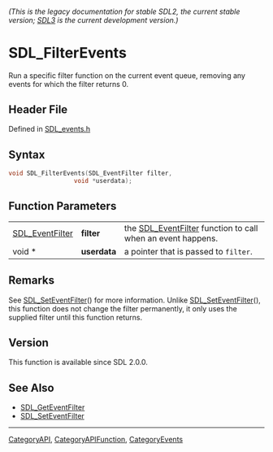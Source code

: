 ###### (This is the legacy documentation for stable SDL2, the current stable version; [SDL3](https://wiki.libsdl.org/SDL3/) is the current development version.)
# SDL_FilterEvents

Run a specific filter function on the current event queue, removing any events for which the filter returns 0.

## Header File

Defined in [SDL_events.h](https://github.com/libsdl-org/SDL/blob/SDL2/include/SDL_events.h)

## Syntax

```c
void SDL_FilterEvents(SDL_EventFilter filter,
                  void *userdata);
```

## Function Parameters

|                                    |              |                                                                                |
| ---------------------------------- | ------------ | ------------------------------------------------------------------------------ |
| [SDL_EventFilter](SDL_EventFilter) | **filter**   | the [SDL_EventFilter](SDL_EventFilter) function to call when an event happens. |
| void *                             | **userdata** | a pointer that is passed to `filter`.                                          |

## Remarks

See [SDL_SetEventFilter](SDL_SetEventFilter)() for more information. Unlike
[SDL_SetEventFilter](SDL_SetEventFilter)(), this function does not change
the filter permanently, it only uses the supplied filter until this
function returns.

## Version

This function is available since SDL 2.0.0.

## See Also

- [SDL_GetEventFilter](SDL_GetEventFilter)
- [SDL_SetEventFilter](SDL_SetEventFilter)

----
[CategoryAPI](CategoryAPI), [CategoryAPIFunction](CategoryAPIFunction), [CategoryEvents](CategoryEvents)

